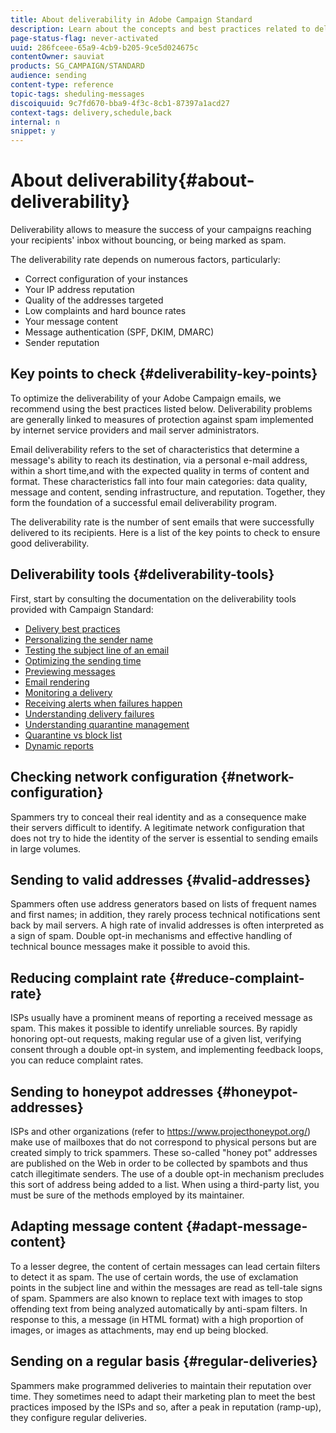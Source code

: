 ```yaml
---
title: About deliverability in Adobe Campaign Standard
description: Learn about the concepts and best practices related to deliverability as well as the tools offered by Adobe Campaign Standard to optimize sending your deliveries.
page-status-flag: never-activated
uuid: 286fceee-65a9-4cb9-b205-9ce5d024675c
contentOwner: sauviat
products: SG_CAMPAIGN/STANDARD
audience: sending
content-type: reference
topic-tags: sheduling-messages
discoiquuid: 9c7fd670-bba9-4f3c-8cb1-87397a1acd27
context-tags: delivery,schedule,back
internal: n
snippet: y
---
```


# About deliverability{#about-deliverability}

Deliverability allows to measure the success of your campaigns reaching your recipients' inbox without bouncing, or being marked as spam.

The deliverability rate depends on numerous factors, particularly:

* Correct configuration of your instances
* Your IP address reputation
* Quality of the addresses targeted
* Low complaints and hard bounce rates
* Your message content
* Message authentication (SPF, DKIM, DMARC)
* Sender reputation

## Key points to check {#deliverability-key-points}

To optimize the deliverability of your Adobe Campaign emails, we recommend using the best practices listed below. Deliverability problems are generally linked to measures of protection against spam implemented by internet service providers and mail server administrators.

Email deliverability refers to the set of characteristics that determine a message's ability to reach its destination, via a personal e-mail address, within a short time,and with the expected quality in terms of content and format. These characteristics fall into four main categories: data quality, message and content, sending infrastructure, and reputation. Together, they form the foundation of a successful email deliverability program.

The deliverability rate is the number of sent emails that were successfully delivered to its recipients.
Here is a list of the key points to check to ensure good deliverability.

## Deliverability tools {#deliverability-tools}

First, start by consulting the documentation on the deliverability tools provided with Campaign Standard:
* [Delivery best practices](https://helpx.adobe.com/campaign/kb/delivery-best-practices.html)
* [Personalizing the sender name](../../designing/using/personalization.md#personalizing-the-sender)
* [Testing the subject line of an email](../../sending/using/testing-subject-line-email.md)
* [Optimizing the sending time](../../sending/using/optimizing-the-sending-time.md)
* [Previewing messages](../../sending/using/previewing-messages.md)
* [Email rendering](../../sending/using/email-rendering.md)
* [Monitoring a delivery](../../sending/using/monitoring-a-delivery.md)
* [Receiving alerts when failures happen](../../sending/using/receiving-alerts-when-failures-happen.md)
* [Understanding delivery failures](../../sending/using/understanding-delivery-failures.md)
* [Understanding quarantine management](../../sending/using/understanding-quarantine-management.md)
* [Quarantine vs block list](../../sending/using/understanding-quarantine-management.md#quarantine-vs-block-list)
* [Dynamic reports](../../reporting/using/about-dynamic-reports.md)

## Checking network configuration {#network-configuration}

Spammers try to conceal their real identity and as a consequence make their servers difficult to identify. A legitimate network configuration that does not try to hide the identity of the server is essential to sending emails in large volumes.

## Sending to valid addresses {#valid-addresses}

Spammers often use address generators based on lists of frequent names and first names; in addition, they rarely process technical notifications sent back by mail servers. A high rate of invalid addresses is often interpreted as a sign of spam. Double opt-in mechanisms and effective handling of technical bounce messages make it possible to avoid this.

## Reducing complaint rate {#reduce-complaint-rate}

ISPs usually have a prominent means of reporting a received message as spam. This makes it possible to identify unreliable sources. By rapidly honoring opt-out requests, making regular use of a given list, verifying consent through a double opt-in system, and implementing feedback loops, you can reduce complaint rates.

## Sending to honeypot addresses {#honeypot-addresses}

ISPs and other organizations (refer to https://www.projecthoneypot.org/) make use of mailboxes that do not correspond to physical persons but are created simply to trick spammers. These so-called "honey pot" addresses are published on the Web in order to be collected by spambots and thus catch illegitimate senders. The use of a double opt-in mechanism precludes this sort of address being added to a list. When using a third-party list, you must be sure of the methods employed by its maintainer.

## Adapting message content {#adapt-message-content}

To a lesser degree, the content of certain messages can lead certain filters to detect it as spam. The use of certain words, the use of exclamation points in the subject line and within the messages are read as tell-tale signs of spam. Spammers are also known to replace text with images to stop offending text from being analyzed automatically by anti-spam filters. In response to this, a message (in HTML format) with a high proportion of images, or images as attachments, may end up being blocked.

## Sending on a regular basis {#regular-deliveries}

Spammers make programmed deliveries to maintain their reputation over time. They sometimes need to adapt their marketing plan to meet the best practices imposed by the ISPs and so, after a peak in reputation (ramp-up), they configure regular deliveries.
